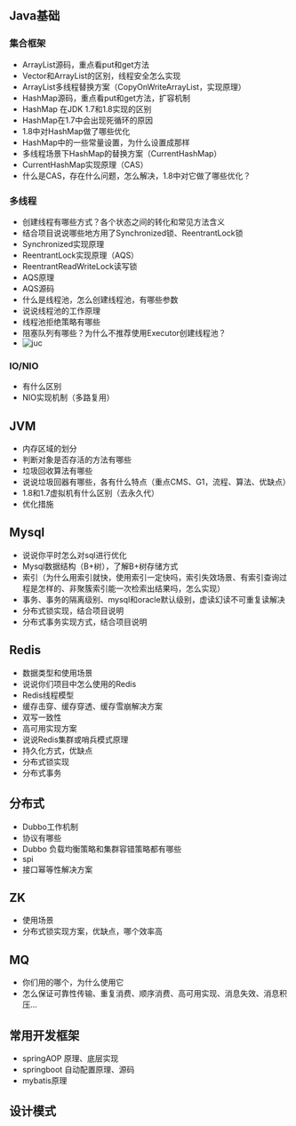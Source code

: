 ## Java基础

### 集合框架

* ArrayList源码，重点看put和get方法
* Vector和ArrayList的区别，线程安全怎么实现
* ArrayList多线程替换方案（CopyOnWriteArrayList，实现原理）
* HashMap源码，重点看put和get方法，扩容机制
* HashMap 在JDK 1.7和1.8实现的区别
* HashMap在1.7中会出现死循环的原因
* 1.8中对HashMap做了哪些优化
* HashMap中的一些常量设置，为什么设置成那样
* 多线程场景下HashMap的替换方案（CurrentHashMap）
* CurrentHashMap实现原理（CAS）
* 什么是CAS，存在什么问题，怎么解决，1.8中对它做了哪些优化？

### 多线程

* 创建线程有哪些方式？各个状态之间的转化和常见方法含义
* 结合项目说说哪些地方用了Synchronized锁、ReentrantLock锁
* Synchronized实现原理
* ReentrantLock实现原理（AQS）
* ReentrantReadWriteLock读写锁
* AQS原理
* AQS源码
* 什么是线程池，怎么创建线程池，有哪些参数
* 说说线程池的工作原理
* 线程池拒绝策略有哪些
* 阻塞队列有哪些？为什么不推荐使用Executor创建线程池？
* ![juc](C:\Users\admin\Desktop\资料\图片资料\juc.png)

### IO/NIO

* 有什么区别
* NIO实现机制（多路复用）

## JVM

* 内存区域的划分
* 判断对象是否存活的方法有哪些
* 垃圾回收算法有哪些
* 说说垃圾回器有哪些，各有什么特点（重点CMS、G1，流程、算法、优缺点）
* 1.8和1.7虚拟机有什么区别（去永久代）
* 优化措施

## Mysql

* 说说你平时怎么对sql进行优化
* Mysql数据结构（B+树），了解B+树存储方式
* 索引（为什么用索引就快，使用索引一定快吗，索引失效场景、有索引查询过程是怎样的、非聚簇索引能一次检索出结果吗，怎么实现）
* 事务、事务的隔离级别、mysql和oracle默认级别，虚读幻读不可重复读解决
* 分布式锁实现，结合项目说明
* 分布式事务实现方式，结合项目说明

## Redis

* 数据类型和使用场景
* 说说你们项目中怎么使用的Redis
* Redis线程模型
* 缓存击穿、缓存穿透、缓存雪崩解决方案
* 双写一致性
* 高可用实现方案
* 说说Redis集群或哨兵模式原理
* 持久化方式，优缺点
* 分布式锁实现
* 分布式事务

## 分布式

* Dubbo工作机制
* 协议有哪些
* Dubbo 负载均衡策略和集群容错策略都有哪些
* spi
* 接口幂等性解决方案

## ZK

* 使用场景
* 分布式锁实现方案，优缺点，哪个效率高

## MQ

* 你们用的哪个，为什么使用它
* 怎么保证可靠性传输、重复消费、顺序消费、高可用实现、消息失效、消息积压...

## 常用开发框架

* springAOP 原理、底层实现
* springboot 自动配置原理、源码
* mybatis原理

## 设计模式